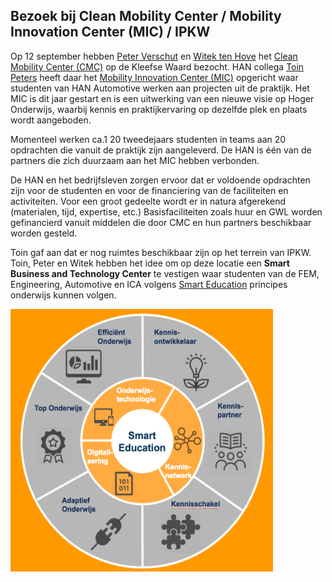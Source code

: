 ## Bezoek bij Clean Mobility Center / Mobility Innovation Center (MIC) / IPKW

Op 12 september hebben [Peter Verschut](https://www.linkedin.com/in/peter-verschut-94b6116/?ppe=1) en [Witek ten Hove](https://witusj.github.io/personal/) het [Clean Mobility Center (CMC)](https://www.cleanmobility.eu/) op de Kleefse Waard bezocht. HAN collega [Toin Peters](https://www.linkedin.com/in/toin-peters-81902623/?ppe=1) heeft daar het [Mobility Innovation Center (MIC)](https://www.han.nl/gebied/techniek/nieuws/nieuws/mobility-innovation-cente/) opgericht waar studenten van HAN Automotive werken aan projecten uit de praktijk. Het MIC is dit jaar gestart en is een uitwerking van een nieuwe visie op Hoger Onderwijs, waarbij kennis en praktijkervaring op dezelfde plek en plaats wordt aangeboden.

Momenteel werken ca.1 20 tweedejaars studenten in teams aan 20 opdrachten die vanuit de praktijk zijn aangeleverd. De HAN is één van de partners die zich duurzaam aan het MIC hebben verbonden.

De HAN en het bedrijfsleven zorgen ervoor dat er voldoende opdrachten zijn voor de studenten en voor de financiering van de faciliteiten en activiteiten. Voor een groot gedeelte wordt er in natura afgerekend (materialen, tijd, expertise, etc.) Basisfaciliteiten zoals huur en GWL worden gefinancierd vanuit middelen die door CMC en hun partners beschikbaar worden gesteld.

Toin gaf aan dat er nog ruimtes beschikbaar zijn op het terrein van IPKW. Toin, Peter en Witek hebben het idee om op deze locatie een **Smart Business and Technology Center** te vestigen waar studenten van de FEM, Engineering, Automotive en ICA volgens [Smart Education](https://minorsmart.github.io/presentations/smartedu/#/) principes onderwijs kunnen volgen.

<img src="https://github.com/minorsmart/sbtc/blob/master/img/Screen%20Shot%202017-09-12%20at%2013.31.09.png" alt="Smart " height="420" width="420">


